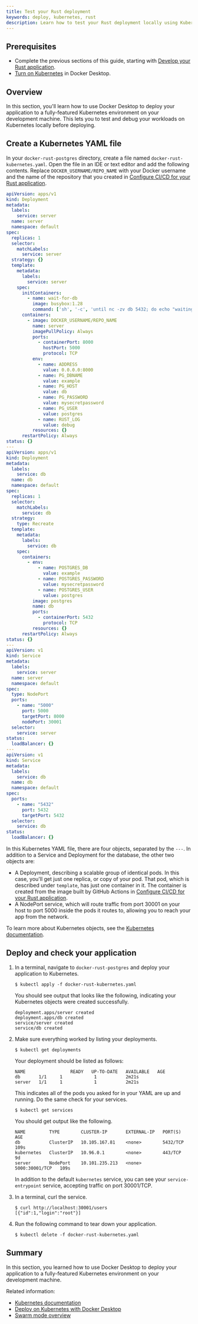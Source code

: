 ```yaml
---
title: Test your Rust deployment
keywords: deploy, kubernetes, rust
description: Learn how to test your Rust deployment locally using Kubernetes
---
```


## Prerequisites

- Complete the previous sections of this guide, starting with [Develop your Rust application](develop.md).
- [Turn on Kubernetes](/desktop/kubernetes/#install-and-turn-on-kubernetes) in Docker Desktop.

## Overview

In this section, you'll learn how to use Docker Desktop to deploy your application to a fully-featured Kubernetes environment on your development machine. This lets you to test and debug your workloads on Kubernetes locally before deploying.

## Create a Kubernetes YAML file

In your `docker-rust-postgres` directory, create a file named
`docker-rust-kubernetes.yaml`. Open the file in an IDE or text editor and add
the following contents. Replace `DOCKER_USERNAME/REPO_NAME` with your Docker
username and the name of the repository that you created in [Configure CI/CD for
your Rust application](configure-ci-cd.md).

```yaml
apiVersion: apps/v1
kind: Deployment
metadata:
  labels:
    service: server
  name: server
  namespace: default
spec:
  replicas: 1
  selector:
    matchLabels:
      service: server
  strategy: {}
  template:
    metadata:
      labels:
        service: server
    spec:
      initContainers:
        - name: wait-for-db
          image: busybox:1.28
          command: ['sh', '-c', 'until nc -zv db 5432; do echo "waiting for db"; sleep 2; done;']
      containers:
        - image: DOCKER_USERNAME/REPO_NAME
          name: server
          imagePullPolicy: Always
          ports:
            - containerPort: 8000
              hostPort: 5000
              protocol: TCP
          env:
            - name: ADDRESS
              value: 0.0.0.0:8000
            - name: PG_DBNAME
              value: example
            - name: PG_HOST
              value: db
            - name: PG_PASSWORD
              value: mysecretpassword
            - name: PG_USER
              value: postgres
            - name: RUST_LOG
              value: debug
          resources: {}
      restartPolicy: Always
status: {}
---
apiVersion: apps/v1
kind: Deployment
metadata:
  labels:
    service: db
  name: db
  namespace: default
spec:
  replicas: 1
  selector:
    matchLabels:
      service: db
  strategy:
    type: Recreate
  template:
    metadata:
      labels:
        service: db
    spec:
      containers:
        - env:
            - name: POSTGRES_DB
              value: example
            - name: POSTGRES_PASSWORD
              value: mysecretpassword
            - name: POSTGRES_USER
              value: postgres
          image: postgres
          name: db
          ports:
            - containerPort: 5432
              protocol: TCP
          resources: {}
      restartPolicy: Always
status: {}
---
apiVersion: v1
kind: Service
metadata:
  labels:
    service: server
  name: server
  namespace: default
spec:
  type: NodePort
  ports:
    - name: "5000"
      port: 5000
      targetPort: 8000
      nodePort: 30001
  selector:
    service: server
status:
  loadBalancer: {}
---
apiVersion: v1
kind: Service
metadata:
  labels:
    service: db
  name: db
  namespace: default
spec:
  ports:
    - name: "5432"
      port: 5432
      targetPort: 5432
  selector:
    service: db
status:
  loadBalancer: {}
```

In this Kubernetes YAML file, there are four objects, separated by the `---`. In addition to a Service and Deployment for the database, the other two objects are:

 - A Deployment, describing a scalable group of identical pods. In this case,
   you'll get just one replica, or copy of your pod. That pod, which is
   described under `template`, has just one container in it. The container is
    created from the image built by GitHub Actions in [Configure CI/CD for your
    Rust application](configure-ci-cd.md).
 - A NodePort service, which will route traffic from port 30001 on your host to
   port 5000 inside the pods it routes to, allowing you to reach your app
   from the network.

To learn more about Kubernetes objects, see the [Kubernetes documentation](https://kubernetes.io/docs/home/).

## Deploy and check your application

1. In a terminal, navigate to `docker-rust-postgres` and deploy your application
   to Kubernetes.

   ```console
   $ kubectl apply -f docker-rust-kubernetes.yaml
   ```

   You should see output that looks like the following, indicating your Kubernetes objects were created successfully.

   ```shell
   deployment.apps/server created
   deployment.apps/db created
   service/server created
   service/db created
   ```

2. Make sure everything worked by listing your deployments.

   ```console
   $ kubectl get deployments
   ```

   Your deployment should be listed as follows:

   ```shell
   NAME                 READY   UP-TO-DATE   AVAILABLE   AGE
   db       1/1     1            1           2m21s
   server   1/1     1            1           2m21s
   ```

   This indicates all of the pods you asked for in your YAML are up and running. Do the same check for your services.

   ```console
   $ kubectl get services
   ```

   You should get output like the following.

   ```shell
   NAME         TYPE        CLUSTER-IP       EXTERNAL-IP   PORT(S)          AGE
   db           ClusterIP   10.105.167.81    <none>        5432/TCP         109s
   kubernetes   ClusterIP   10.96.0.1        <none>        443/TCP          9d
   server       NodePort    10.101.235.213   <none>        5000:30001/TCP   109s
   ```

   In addition to the default `kubernetes` service, you can see your `service-entrypoint` service, accepting traffic on port 30001/TCP.

3. In a terminal, curl the service.

   ```console
   $ curl http://localhost:30001/users
   [{"id":1,"login":"root"}]
   ```

4. Run the following command to tear down your application.

   ```console
   $ kubectl delete -f docker-rust-kubernetes.yaml
   ```

## Summary

In this section, you learned how to use Docker Desktop to deploy your application to a fully-featured Kubernetes environment on your development machine.

Related information:
   - [Kubernetes documentation](https://kubernetes.io/docs/home/)
   - [Deploy on Kubernetes with Docker Desktop](../../desktop/kubernetes.md)
   - [Swarm mode overview](../../engine/swarm/_index.md)